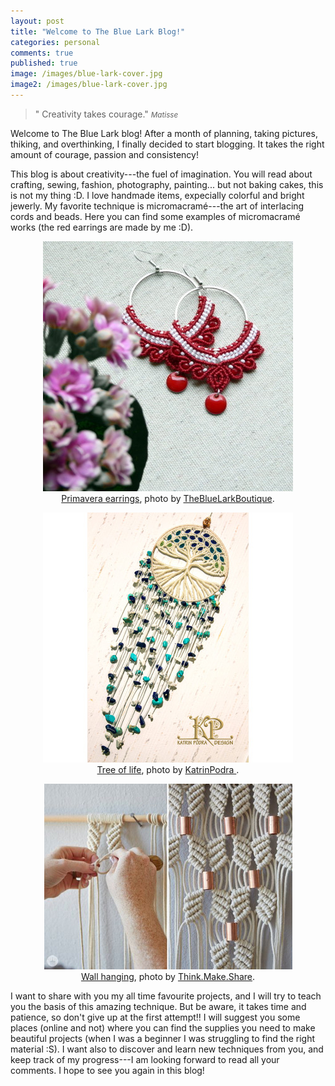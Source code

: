 ```yaml
---
layout: post
title: "Welcome to The Blue Lark Blog!"
categories: personal
comments: true
published: true
image: /images/blue-lark-cover.jpg
image2: /images/blue-lark-cover.jpg
---
```


>&quot; Creativity takes courage.&quot;
><small><cite title="Matisse">Matisse</cite></small>

Welcome to The Blue Lark blog! After a month of planning, taking pictures,
thiking, and
overthinking, I finally decided to
start blogging. It takes the right amount of courage, passion and consistency!

This blog is about creativity---the fuel of imagination. You will read about
crafting, sewing, fashion,  photography, painting... but not baking cakes, this is not my
thing :D. I love handmade items, expecially colorful and bright jewerly. My favorite technique is
micromacramé---the art of interlacing cords and beads. 
Here you can find some examples of micromacramé works (the red earrings are
made by me :D). 


<center>
<figure>
<img src="/images/welcome/primavera-red.jpg">
    <figcaption> 
        <a href="https://www.etsy.com/listing/456357376/macrame-earrings-primavera-in-ruby-red?ref=shop_home_active_18"> Primavera earrings</a>, 
         photo by <a href="https://www.etsy.com/shop/TheBlueLarkBoutique"> TheBlueLarkBoutique</a>. 
    </figcaption>
    </figure>
</center>

<center>
<figure>
<img src="/images/welcome/treeoflife.jpg">
    <figcaption> 
       <a href="https://www.etsy.com/listing/239769782/micro-macrame-charm-tree-of-life-with?ref=listing-shop-header-1"> Tree of life</a>, 
     photo by <a href="https://www.etsy.com/shop/KatrinPodra"> KatrinPodra </a>. 
    </figcaption>
    </figure>
</center>

<center>
<figure>
<img src="/images/welcome/tendamacrame.jpg"></img>
<figcaption> 
        <a href="http://www.thinkmakeshareblog.com/macrame-rocks/"> Wall hanging</a>, 
         photo by <a href="http://www.thinkmakeshareblog.com"> Think.Make.Share</a>. 
        </figcaption>
</figure>
</center>

I want to share with you my all time favourite projects, and I will try to
teach you the basis of this amazing technique. But be aware, it takes time and
patience, so don't give up at the first attempt!! I will suggest you some
places (online and not) where you can find the supplies you need to make beautiful projects
(when I was a beginner I was struggling to find the right material :S).
I want also to discover and learn new techniques from you, and keep track of my
progress---I am looking forward to read all your comments. I hope to see you
again in this blog! 


